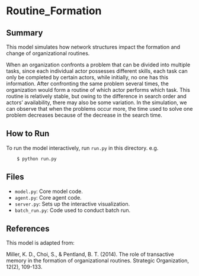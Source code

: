 # Routine_Formation

## Summary  
This model simulates how network structures impact the formation and change of organizational routines.  

When an organization confronts a problem that can be divided into multiple tasks, since each individual actor possesses different skills, each task can only be completed by certain actors, while initially, no one has this information. After confronting the same problem several times, the organization would form a routine of which actor performs which task. This routine is relatively stable, but owing to the difference in search order and actors’ availability, there may also be some variation. In the simulation, we can observe that when the problems occur more, the time used to solve one problem decreases because of the decrease in the search time. 

## How to Run

To run the model interactively, run ``run.py`` in this directory. e.g.

```
    $ python run.py
```

## Files

* ``model.py``: Core model code.
* ``agent.py``: Core agent code.
* ``server.py``: Sets up the interactive visualization.
* ``batch_run.py``: Code used to conduct batch run.

## References

This model is adapted from:

Miller, K. D., Choi, S., & Pentland, B. T. (2014). The role of transactive memory in the formation of organizational routines. Strategic Organization, 12(2), 109-133.  

